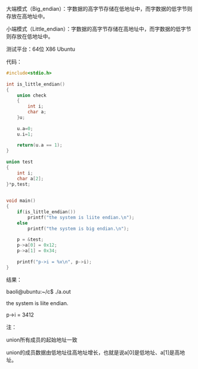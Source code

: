 大端模式（Big_endian）：字数据的高字节存储在低地址中，而字数据的低字节则存放在高地址中。

小端模式（Little_endian）：字数据的高字节存储在高地址中，而字数据的低字节则存放在低地址中。

 

测试平台：64位 X86 Ubuntu

 

代码：
```c
#include<stdio.h>
 
int is_little_endian()
{
    union check
    {
        int i;
        char a;
    }u;
 
    u.a=0;
    u.i=1;
 
    return(u.a == 1);
}
 
union test
{
    int i;
    char a[2];
}*p,test;
 
 
void main()
{
    if(is_little_endian())
        printf("the system is liite endian.\n");
    else
        printf("the system is big endian.\n");
 
    p = &test;
    p->a[0] = 0x12;
    p->a[1] = 0x34;
 
    printf("p->i = %x\n", p->i);
}
```
结果：

baoli@ubuntu:~/c$ ./a.out

the system is liite endian.

p->i = 3412

 

注：

union所有成员的起始地址一致

union的成员数据由低地址往高地址增长，也就是说a[0]是低地址、a[1]是高地址。
